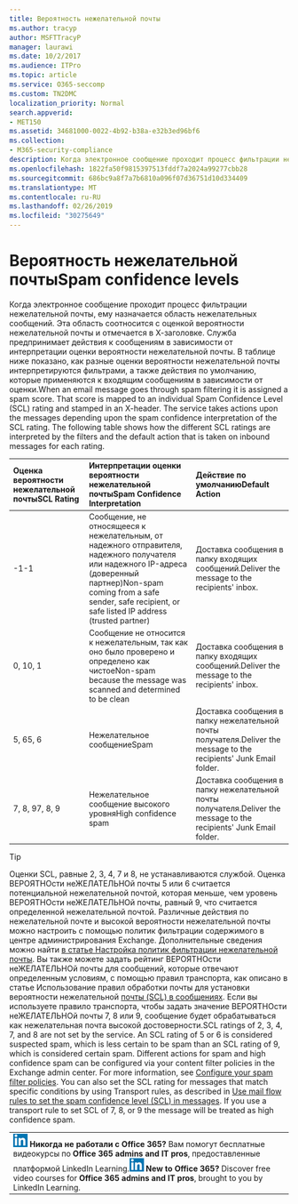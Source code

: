```yaml
---
title: Вероятность нежелательной почты
ms.author: tracyp
author: MSFTTracyP
manager: laurawi
ms.date: 10/2/2017
ms.audience: ITPro
ms.topic: article
ms.service: O365-seccomp
ms.custom: TN2DMC
localization_priority: Normal
search.appverid:
- MET150
ms.assetid: 34681000-0022-4b92-b38a-e32b3ed96bf6
ms.collection:
- M365-security-compliance
description: Когда электронное сообщение проходит процесс фильтрации нежелательной почты, ему назначается область нежелательных сообщений. Эта область соотносится с оценкой вероятности нежелательной почты и отмечается в Х-заголовке. Служба предпринимает действия к сообщениям в зависимости от интерпретации оценки вероятности нежелательной почты. В таблице ниже показано, как разные оценки вероятности нежелательной почты интерпретируются фильтрами, а также действия по умолчанию, которые применяются к входящим сообщениям в зависимости от оценки.
ms.openlocfilehash: 1822fa50f9815397513fddf7a2024a99277cbb28
ms.sourcegitcommit: 686bc9a8f7a7b6810a096f07d36751d10d334409
ms.translationtype: MT
ms.contentlocale: ru-RU
ms.lasthandoff: 02/26/2019
ms.locfileid: "30275649"
---
```

# <a name="spam-confidence-levels"></a><span data-ttu-id="cd936-106">Вероятность нежелательной почты</span><span class="sxs-lookup"><span data-stu-id="cd936-106">Spam confidence levels</span></span>

<span data-ttu-id="cd936-p102">Когда электронное сообщение проходит процесс фильтрации нежелательной почты, ему назначается область нежелательных сообщений. Эта область соотносится с оценкой вероятности нежелательной почты и отмечается в Х-заголовке. Служба предпринимает действия к сообщениям в зависимости от интерпретации оценки вероятности нежелательной почты. В таблице ниже показано, как разные оценки вероятности нежелательной почты интерпретируются фильтрами, а также действия по умолчанию, которые применяются к входящим сообщениям в зависимости от оценки.</span><span class="sxs-lookup"><span data-stu-id="cd936-p102">When an email message goes through spam filtering it is assigned a spam score. That score is mapped to an individual Spam Confidence Level (SCL) rating and stamped in an X-header. The service takes actions upon the messages depending upon the spam confidence interpretation of the SCL rating. The following table shows how the different SCL ratings are interpreted by the filters and the default action that is taken on inbound messages for each rating.</span></span>
  
|<span data-ttu-id="cd936-111">**Оценка вероятности нежелательной почты**</span><span class="sxs-lookup"><span data-stu-id="cd936-111">**SCL Rating**</span></span>|<span data-ttu-id="cd936-112">**Интерпретации оценки вероятности нежелательной почты**</span><span class="sxs-lookup"><span data-stu-id="cd936-112">**Spam Confidence Interpretation**</span></span>|<span data-ttu-id="cd936-113">**Действие по умолчанию**</span><span class="sxs-lookup"><span data-stu-id="cd936-113">**Default Action**</span></span>|
|:-----|:-----|:-----|
|<span data-ttu-id="cd936-114">-1</span><span class="sxs-lookup"><span data-stu-id="cd936-114">-1</span></span>  <br/> |<span data-ttu-id="cd936-115">Сообщение, не относящееся к нежелательным, от надежного отправителя, надежного получателя или надежного IP-адреса (доверенный партнер)</span><span class="sxs-lookup"><span data-stu-id="cd936-115">Non-spam coming from a safe sender, safe recipient, or safe listed IP address (trusted partner)</span></span>  <br/> |<span data-ttu-id="cd936-116">Доставка сообщения в папку входящих сообщений.</span><span class="sxs-lookup"><span data-stu-id="cd936-116">Deliver the message to the recipients' inbox.</span></span>  <br/> |
|<span data-ttu-id="cd936-117">0, 1</span><span class="sxs-lookup"><span data-stu-id="cd936-117">0, 1</span></span>  <br/> |<span data-ttu-id="cd936-118">Сообщение не относится к нежелательным, так как оно было проверено и определено как чистое</span><span class="sxs-lookup"><span data-stu-id="cd936-118">Non-spam because the message was scanned and determined to be clean</span></span>  <br/> |<span data-ttu-id="cd936-119">Доставка сообщения в папку входящих сообщений.</span><span class="sxs-lookup"><span data-stu-id="cd936-119">Deliver the message to the recipients' inbox.</span></span>  <br/> |
|<span data-ttu-id="cd936-120">5, 6</span><span class="sxs-lookup"><span data-stu-id="cd936-120">5, 6</span></span>  <br/> | <span data-ttu-id="cd936-121">Нежелательное сообщение</span><span class="sxs-lookup"><span data-stu-id="cd936-121">Spam</span></span>  <br/> |<span data-ttu-id="cd936-122">Доставка сообщения в папку нежелательной почты получателя.</span><span class="sxs-lookup"><span data-stu-id="cd936-122">Deliver the message to the recipients' Junk Email folder.</span></span>  <br/> |
|<span data-ttu-id="cd936-123">7, 8, 9</span><span class="sxs-lookup"><span data-stu-id="cd936-123">7, 8, 9</span></span>  <br/> |<span data-ttu-id="cd936-124">Нежелательное сообщение высокого уровня</span><span class="sxs-lookup"><span data-stu-id="cd936-124">High confidence spam</span></span>  <br/> |<span data-ttu-id="cd936-125">Доставка сообщения в папку нежелательной почты получателя.</span><span class="sxs-lookup"><span data-stu-id="cd936-125">Deliver the message to the recipients' Junk Email folder.</span></span>  <br/> |
   
> [!TIP]
> <span data-ttu-id="cd936-p103">Оценки SCL, равные 2, 3, 4, 7 и 8, не устанавливаются службой. Оценка ВЕРОЯТНОсти неЖЕЛАТЕЛЬНОй почты 5 или 6 считается потенциальной нежелательной почтой, которая меньше, чем уровень ВЕРОЯТНОсти неЖЕЛАТЕЛЬНОй почты, равный 9, что считается определенной нежелательной почтой. Различные действия по нежелательной почте и высокой вероятности нежелательной почты можно настроить с помощью политик фильтрации содержимого в центре администрирования Exchange. Дополнительные сведения можно найти [в статье Настройка политик фильтрации нежелательной почты](configure-your-spam-filter-policies.md). Вы также можете задать рейтинг ВЕРОЯТНОсти неЖЕЛАТЕЛЬНОй почты для сообщений, которые отвечают определенным условиям, с помощью правил транспорта, как описано в статье Использование правил обработки почты для установки вероятности нежелательной [почты (SCL) в сообщениях](use-mail-flow-rules-to-set-the-spam-confidence-level-scl-in-messages.md). Если вы используете правило транспорта, чтобы задать значение ВЕРОЯТНОсти неЖЕЛАТЕЛЬНОй почты 7, 8 или 9, сообщение будет обрабатываться как нежелательная почта высокой достоверности.</span><span class="sxs-lookup"><span data-stu-id="cd936-p103">SCL ratings of 2, 3, 4, 7, and 8 are not set by the service. An SCL rating of 5 or 6 is considered suspected spam, which is less certain to be spam than an SCL rating of 9, which is considered certain spam. Different actions for spam and high confidence spam can be configured via your content filter policies in the Exchange admin center. For more information, see [Configure your spam filter policies](configure-your-spam-filter-policies.md). You can also set the SCL rating for messages that match specific conditions by using Transport rules, as described in [Use mail flow rules to set the spam confidence level (SCL) in messages](use-mail-flow-rules-to-set-the-spam-confidence-level-scl-in-messages.md). If you use a transport rule to set SCL of 7, 8, or 9 the message will be treated as high confidence spam.</span></span> 
  
||
|:-----|
|<span data-ttu-id="cd936-p104">![Небольшой значок LinkedIn Learning](media/eac8a413-9498-4220-8544-1e37d1aaea13.png) **Никогда не работали с Office 365?**         Вам помогут бесплатные видеокурсы по **Office 365 admins and IT pros**, предоставленные платформой LinkedIn Learning.</span><span class="sxs-lookup"><span data-stu-id="cd936-p104">![The short icon for LinkedIn Learning](media/eac8a413-9498-4220-8544-1e37d1aaea13.png) **New to Office 365?**         Discover free video courses for **Office 365 admins and IT pros**, brought to you by LinkedIn Learning.</span></span> |
   

